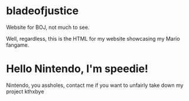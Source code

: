 # bladeofjustice
Website for BOJ, not much to see.

Well, regardless, this is the HTML for my website showcasing my Mario fangame.
# Hello Nintendo, I'm speedie!
Nintendo, you assholes, contact me if you want to unfairly take down my project
kthxbye
